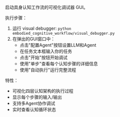 启动具身认知工作流的可视化调试器 GUI。

执行步骤：
1. 运行 visual debugger: `python embodied_cognitive_workflow/visual_debugger.py`
2. 在弹出的GUI窗口中：
   - 点击"配置Agent"按钮设置LLM和Agent
   - 在任务文本框输入你的任务
   - 点击"开始"按钮开始调试
   - 使用"单步"查看每个认知步骤的详细信息
   - 使用"自动执行"运行完整流程

特性：
- 可视化四层认知架构的执行过程
- 显示每个步骤的输入/输出
- 支持多Agent协作调试
- 实时查看认知循环状态
